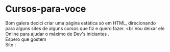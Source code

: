# Cursos-para-voce
Bom galera decici criar uma página estática só em HTML, direcionando para alguns sites de alguns cursos que fiz e quero fazer. <br
Vou deixar ele Online para ajudar o máximo de Dev's iniciantes . <br>
  Espero que gostem <br>
Site : 
